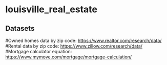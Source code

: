 # louisville_real_estate

## Datasets
#Owned homes data by zip code: https://www.realtor.com/research/data/
#Rental data by zip code: https://www.zillow.com/research/data/
#Mortgage calculator equation: https://www.mymove.com/mortgage/mortgage-calculation/
